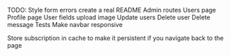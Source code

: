 TODO:
Style form errors
create a real README
Admin routes
Users page
Profile page
User fields
upload image
Update users
Delete user
Delete message
Tests
Make navbar responsive

Store subscription in cache to make it persistent if you navigate back to the page
